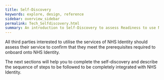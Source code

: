```yaml
---
title: Self-Discovery
keywords: explore, design, reference
sidebar: overview_sidebar
permalink: Tech_Selfdiscovery.html
summary: An introduction to Self-Discovery to assess Readiness to use NHS Identity
---
```


All third parties interested to utilise the services of NHS Identity should assess their service to confirm that they meet the prerequisites required to onboard onto NHS Identity.

The next sections will help you to complete the self-discovery and describe the sequence of steps to be followed to be completely integrated with NHS Identity.
